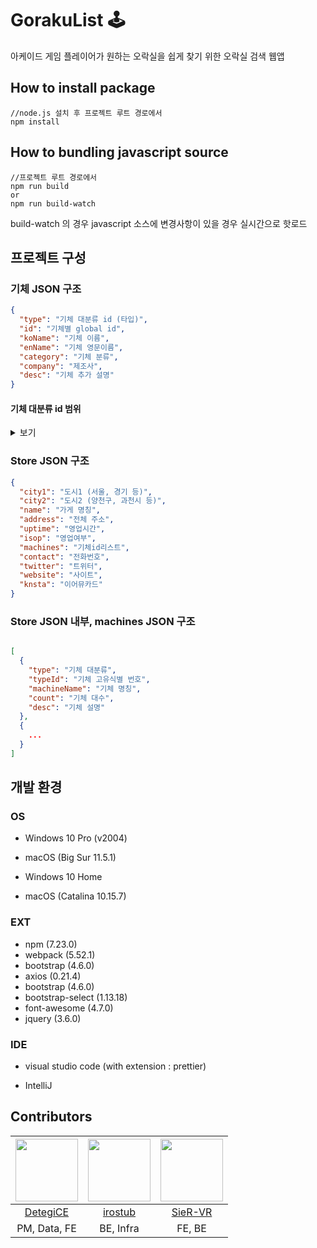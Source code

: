 # GorakuList :joystick:

아케이드 게임 플레이어가 원하는 오락실을 쉽게 찾기 위한 오락실 검색 웹앱

## How to install package
```
//node.js 설치 후 프로젝트 루트 경로에서
npm install
```

## How to bundling javascript source
```
//프로젝트 루트 경로에서
npm run build 
or 
npm run build-watch
```
build-watch 의 경우 javascript 소스에 변경사항이 있을 경우 실시간으로 핫로드
## 프로젝트 구성

### 기체 JSON 구조

```json
{
  "type": "기체 대분류 id (타입)",
  "id": "기체별 global id",
  "koName": "기체 이름",
  "enName": "기체 영문이름",
  "category": "기체 분류",
  "company": "제조사",
  "desc": "기체 추가 설명"
}
```
#### 기체 대분류 id 범위

<details>
<summary>보기</summary>
<div class="heatMap" markdown="1"> 

|코드| 100~299 | 300~399| 400~499| 500~599 | 600~699 | 700~799 | 900~999 |
|:---:|:---: |:---: |:---:|:---:|:---:|:---:|:---:|
|분류| 리듬 | 격투 | 레이싱 | 슈팅 | 액션 | 퍼즐/캐주얼/스포츠 | 기타 |
|기체| WACCA | 더 킹 오브 파이터즈 '97 | 오버테이크 DX | BB탄 사격 | 버블 메모리즈 | 갈스패닉 SU | VR 존 |
|| WACCA 릴리 | 더 킹 오브 파이터즈 '98 | 이니셜D 아케이드 스테이지 Zero Ver.2 | 다크 이스케이프 4D | 버블보블 | 아타리 테트리스 | 부스형 노래방 |
|| WACCA 리버스 | 철권 6 블러드라인 리벨리온 | | 더 하우스 오브 더 데드 4 | 스노우 브라더스 2 | 더 비시바시 | 뽑기 |
|| 비트매니아 IIDX 28 BISTROVER | 철권 7 페이티드 레트리뷰션 | | 데드스톰 파이레츠 | | 딥 씨 파티 (낚시) | 스티커 사진기 |
|| 댄스러시 스타덤 | | | 타임 크라이시스 : 레이징 스톰 | | 비시바시 채널 | |
|| DanceDanceRevolution A | | | 렛츠 고 정글 | | 픽셀크래프트 | |
|| DanceDanceRevolution A20 | | | 로스트 랜드 어드벤처 | | 해머 2 | |
|| DanceDanceRevolution A20 PLUS | | | 스트라이커즈 1945 II | | 히든캐치 5 | |
|| 이지투 아케이드 : 파이널 EX | | | 워터슛 | | 비트 앤 덩크 | |
|| GITADORA NEX + AGE | | | 좀비 워즈 | | 더 악력 | |
|| GITADORA HIGH-VOLTAGE 기타프릭스 | | | 판타지 반반 (코르크 사격) | | 패스트트랙 EVO | |
|| GITADORA HIGH-VOLTAGE 드럼매니아 | | | 트랜스포머 휴먼 얼라이언스 | | 드래곤 펀치 | |
|| maimai DX SPLASH | | | | | | |
|| 비트세이버 | | | | | | |
|| 비트온 XX | | | | | | |
|| 사운드 볼텍스 익시드 기어 | | | | | | |
|| 유비트 페스토 | | | | | | |
|| 태고의 달인 니지이로 | | | | | | |
|| 펌프 잇 업 PRIME 2 | | | | | | |
|| 펌프 잇 업 XX | | | | | |

</div></details>

### Store JSON 구조

```json
{
  "city1": "도시1 (서울, 경기 등)",
  "city2": "도시2 (양천구, 과천시 등)",
  "name": "가게 명칭",
  "address": "전체 주소",
  "uptime": "영업시간",
  "isop": "영업여부",
  "machines": "기체id리스트",
  "contact": "전화번호",
  "twitter": "트위터",
  "website": "사이트",
  "knsta": "이어뮤카드"
}
```

### Store JSON 내부, machines JSON 구조

```json

[
  {
    "type": "기체 대분류",
    "typeId": "기체 고유식별 번호",
    "machineName": "기체 명칭",
    "count": "기체 대수",
    "desc": "기체 설명"
  },
  {
    ...
  }
]

```

## 개발 환경

### OS

- Windows 10 Pro (v2004)
- macOS (Big Sur 11.5.1)

- Windows 10 Home
- macOS (Catalina 10.15.7)

### EXT
- npm (7.23.0)
- webpack (5.52.1)
- bootstrap (4.6.0)
- axios (0.21.4)
- bootstrap (4.6.0)
- bootstrap-select (1.13.18)
- font-awesome (4.7.0)
- jquery (3.6.0)

### IDE

- visual studio code (with extension : prettier)

- IntelliJ


## Contributors

<img src="https://avatars.githubusercontent.com/u/26007107?v=4" width="100" height="100" /> | <img src="https://avatars.githubusercontent.com/u/61470181?v=4" width="100" height="100" /> | <img src="https://avatars.githubusercontent.com/u/51986318?v=4" width="100" height="100" />
:---:|:---:|:---:
[DetegiCE](https://github.com/DetegiCE) | [irostub](https://github.com/irostub) | [SieR-VR](https://github.com/SieR-VR)
PM, Data, FE | BE, Infra | FE, BE
